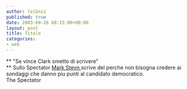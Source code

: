 ```yaml
---
author: leibniz
published: true
date: 2003-09-26 08:15:00+00:00
layout: post
title: Titolo
categories:
- web
---
```


 **   "Se vince Clark smetto di scrivere"   
** Sullo Spectator  [ Mark Steyn ](http://www.spectator.co.uk/article.php3?table=old&section=current&issue=2003-09-27&id=3549)scrive del perche non bisogna credere ai sondaggi che danno piu punti al candidato democratico.   
The Spectator
